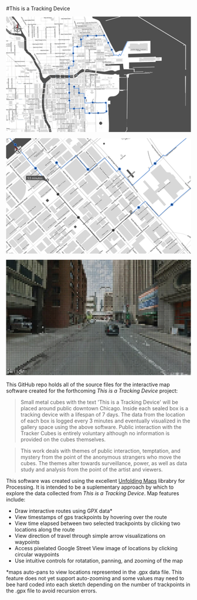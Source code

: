 #This is a Tracking Device

![Map Image](readme_images/overview.png)

![Close up map Image](readme_images/time_elapsed.png)

![Street View Image](readme_images/street_view.png)

This GitHub repo holds all of the source files for the interactive map software created for the forthcoming *This is a Tracking Device*
project:

>Small metal cubes with the text 'This is a Tracking Device' will be placed around public downtown Chicago.
>Inside each sealed box is a tracking device with a lifespan of 7 days. The data from the location of each box is logged every 3 minutes and eventually
>visualized in the gallery space using the above software. Public interaction with the Tracker Cubes is entirely voluntary although
>no information is provided on the cubes themselves.

>This work deals with themes of public interaction, temptation, and mystery from the point of the anonymous strangers who
>move the cubes. The themes alter towards surveillance, power, as well as data study and analysis from the point of the
>artist and viewers.

This software was created using the excellent [Unfolding Maps](http://unfoldingmaps.org/) librabry for Processing. It is intended to be a
suplementary approach by which to explore the data collected from *This is a Tracking Device*. Map features include:

+ Draw interactive routes using GPX data*
+ View timestamps of gps trackpoints by hovering over the route
+ View time elapsed between two selected trackpoints by clicking two locations along the route
+ View direction of travel through simple arrow visualizations on waypoints
+ Access pixelated Google Street View image of locations by clicking circular waypoints
+ Use intuitive controls for rotatation, panning, and zooming of the map 

\*maps auto-pans to view locations represented in the .gpx data file. This feature does not yet support auto-zooming and some values may need to
bee hard coded into each sketch depending on the number of trackpoints in the .gpx file to avoid recursion errors.